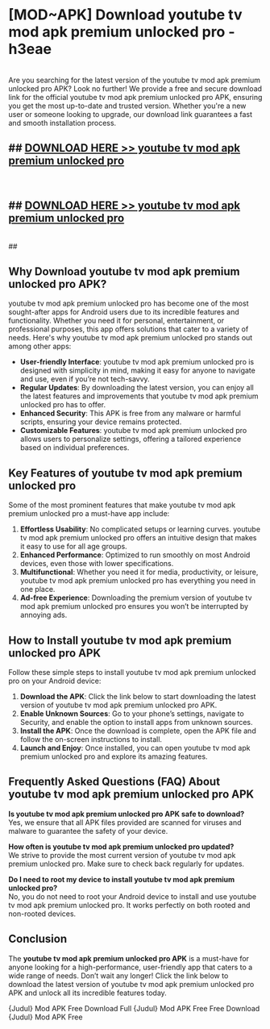 # [MOD~APK] Download youtube tv mod apk premium unlocked pro - h3eae <br>
<br>
Are you searching for the latest version of the youtube tv mod apk premium unlocked pro APK? Look no further! We provide a free and secure download link for the official youtube tv mod apk premium unlocked pro APK, ensuring you get the most up-to-date and trusted version. Whether you're a new user or someone looking to upgrade, our download link guarantees a fast and smooth installation process.


## ##  [DOWNLOAD HERE >> youtube tv mod apk premium unlocked pro](http://freeplayer.one?title=youtube_tv_mod_apk_premium_unlocked_pro&ref=git)
  <br>

##  ## [DOWNLOAD HERE >> youtube tv mod apk premium unlocked pro](http://freeplayer.one?title=youtube_tv_mod_apk_premium_unlocked_pro&ref=git)
  <br>
  ##



## Why Download youtube tv mod apk premium unlocked pro APK?

youtube tv mod apk premium unlocked pro has become one of the most sought-after apps for Android users due to its incredible features and functionality. Whether you need it for personal, entertainment, or professional purposes, this app offers solutions that cater to a variety of needs. Here's why youtube tv mod apk premium unlocked pro stands out among other apps:

- **User-friendly Interface**: youtube tv mod apk premium unlocked pro is designed with simplicity in mind, making it easy for anyone to navigate and use, even if you’re not tech-savvy.
- **Regular Updates**: By downloading the latest version, you can enjoy all the latest features and improvements that youtube tv mod apk premium unlocked pro has to offer.
- **Enhanced Security**: This APK is free from any malware or harmful scripts, ensuring your device remains protected.
- **Customizable Features**: youtube tv mod apk premium unlocked pro allows users to personalize settings, offering a tailored experience based on individual preferences.

## Key Features of youtube tv mod apk premium unlocked pro

Some of the most prominent features that make youtube tv mod apk premium unlocked pro a must-have app include:

1. **Effortless Usability**: No complicated setups or learning curves. youtube tv mod apk premium unlocked pro offers an intuitive design that makes it easy to use for all age groups.
2. **Enhanced Performance**: Optimized to run smoothly on most Android devices, even those with lower specifications.
3. **Multifunctional**: Whether you need it for media, productivity, or leisure, youtube tv mod apk premium unlocked pro has everything you need in one place.
4. **Ad-free Experience**: Downloading the premium version of youtube tv mod apk premium unlocked pro ensures you won’t be interrupted by annoying ads.

## How to Install youtube tv mod apk premium unlocked pro APK

Follow these simple steps to install youtube tv mod apk premium unlocked pro on your Android device:

1. **Download the APK**: Click the link below to start downloading the latest version of youtube tv mod apk premium unlocked pro APK.
2. **Enable Unknown Sources**: Go to your phone’s settings, navigate to Security, and enable the option to install apps from unknown sources.
3. **Install the APK**: Once the download is complete, open the APK file and follow the on-screen instructions to install.
4. **Launch and Enjoy**: Once installed, you can open youtube tv mod apk premium unlocked pro and explore its amazing features.

## Frequently Asked Questions (FAQ) About youtube tv mod apk premium unlocked pro APK

**Is youtube tv mod apk premium unlocked pro APK safe to download?**  
Yes, we ensure that all APK files provided are scanned for viruses and malware to guarantee the safety of your device.

**How often is youtube tv mod apk premium unlocked pro updated?**  
We strive to provide the most current version of youtube tv mod apk premium unlocked pro. Make sure to check back regularly for updates.

**Do I need to root my device to install youtube tv mod apk premium unlocked pro?**  
No, you do not need to root your Android device to install and use youtube tv mod apk premium unlocked pro. It works perfectly on both rooted and non-rooted devices.

## Conclusion

The **youtube tv mod apk premium unlocked pro APK** is a must-have for anyone looking for a high-performance, user-friendly app that caters to a wide range of needs. Don’t wait any longer! Click the link below to download the latest version of youtube tv mod apk premium unlocked pro APK and unlock all its incredible features today.

{Judul} Mod APK Free
Download Full {Judul} Mod APK Free
Free Download {Judul} Mod APK Free


